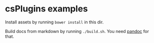 csPlugins examples
==================

Install assets by running `bower install` in this dir.

Build docs from markdown by running `./build.sh`. 
You need [pandoc](http://johnmacfarlane.net/pandoc/) for that.